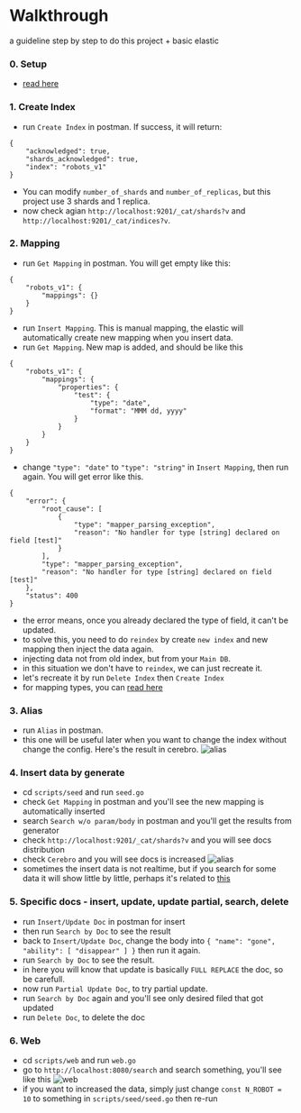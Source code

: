# Walkthrough
a guideline step by step to do this project + basic elastic<br>

### 0. Setup
- [read here](https://github.com/verlandz/elasticsearch/blob/master/docs/SETUP.md)

### 1. Create Index 
- run `Create Index` in postman. If success, it will return:
```
{
    "acknowledged": true,
    "shards_acknowledged": true,
    "index": "robots_v1"
}
```
- You can modify `number_of_shards` and `number_of_replicas`, but this project use 3 shards and 1 replica.
- now check agian `http://localhost:9201/_cat/shards?v` and `http://localhost:9201/_cat/indices?v`.


### 2. Mapping
- run `Get Mapping` in postman. You will get empty like this:
```
{
    "robots_v1": {
        "mappings": {}
    }
}
```
- run `Insert Mapping`. This is manual mapping, the elastic will automatically create new mapping when you insert data.
- run `Get Mapping`. New map is added, and should be like this
```
{
    "robots_v1": {
        "mappings": {
            "properties": {
                "test": {
                    "type": "date",
                    "format": "MMM dd, yyyy"
                }
            }
        }
    }
}
```
- change `"type": "date"` to `"type": "string"` in `Insert Mapping`, then run again. You will get error like this.
```
{
    "error": {
        "root_cause": [
            {
                "type": "mapper_parsing_exception",
                "reason": "No handler for type [string] declared on field [test]"
            }
        ],
        "type": "mapper_parsing_exception",
        "reason": "No handler for type [string] declared on field [test]"
    },
    "status": 400
}
```
- the error means, once you already declared the type of field, it can't be updated.
- to solve this, you need to do `reindex` by create `new index` and new mapping then inject the data again.
- injecting data not from old index, but from your `Main DB`.
- in this situation we don't have to `reindex`, we can just recreate it.
- let's recreate it by run `Delete Index` then `Create Index`
- for mapping types, you can [read here](https://www.elastic.co/guide/en/elasticsearch/reference/current/mapping-types.html)

### 3. Alias
- run `Alias` in postman.
- this one will be useful later when you want to change the index without change the config. Here's the result in cerebro.
![alias](https://i.ibb.co/fSThndQ/3.png)

### 4. Insert data by generate
- cd `scripts/seed` and run `seed.go`
- check `Get Mapping` in postman and you'll see the new mapping is automatically inserted
- search `Search w/o param/body` in postman and you'll get the results from generator
- check `http://localhost:9201/_cat/shards?v` and you will see docs distribution
- check `Cerebro` and you will see docs is increased
![alias](https://i.ibb.co/8rWwgQh/x2.png)
- sometimes the insert data is not realtime, but if you search for some data it will show little by little, perhaps it's related to [this](https://discuss.elastic.co/t/elasticsearch-with-realtime-ingestion/72023/4)

### 5. Specific docs - insert, update, update partial, search, delete
- run `Insert/Update Doc` in postman for insert
- then run `Search by Doc` to see the result
- back to `Insert/Update Doc`, change the body into `{ "name": "gone", "ability": [ "disappear" ] }` then run it again.
- run `Search by Doc` to see the result.
- in here you will know that update is basically `FULL REPLACE` the doc, so be carefull.
- now run `Partial Update Doc`, to try partial update.
- run `Search by Doc` again and you'll see only desired filed that got updated
- run `Delete Doc`, to delete the doc

### 6. Web
- cd `scripts/web` and run `web.go`
- go to `http://localhost:8080/search` and search something, you'll see like this
![web](https://i.ibb.co/4NCr2kZ/x4.png)
- if you want to increased the data, simply just change `const N_ROBOT = 10` to something in `scripts/seed/seed.go` then re-run